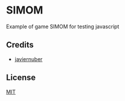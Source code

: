 # SIMOM

Example of game SIMOM for testing javascript

## Credits

- [javiernuber](https://twitter.com/@javiernuber)

## License

[MIT](https://opensource.org/licenses/MIT)
